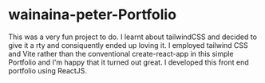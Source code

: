 # wainaina-peter-Portfolio
This was a very fun project to do. I learnt about tailwindCSS and decided to give it a rty and consiquently ended up loving it. I employed tailwind CSS and Vite rather than the conventional create-react-app in this simple Portfolio and I'm happy that it turned out great. I developed this front end portfolio using ReactJS.
